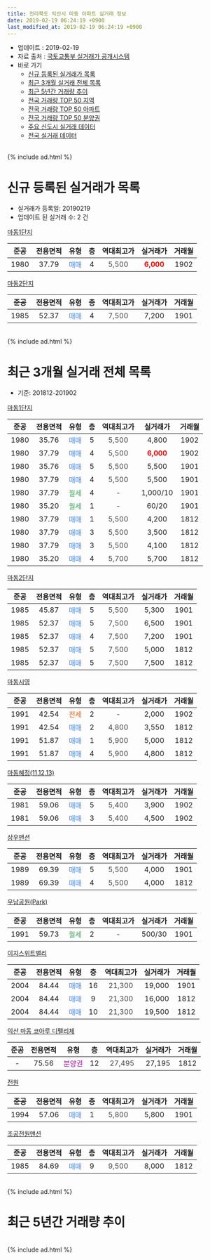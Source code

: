```yaml
---
title: 전라북도 익산시 마동 아파트 실거래 정보
date: 2019-02-19 06:24:19 +0900
last_modified_at: 2019-02-19 06:24:19 +0900
---
```


* 업데이트 : 2019-02-19
* 자료 출처 : [국토교통부 실거래가 공개시스템](http://rt.molit.go.kr)
* 바로 가기
    * [신규 등록된 실거래가 목록](#신규-등록된-실거래가-목록)
    * [최근 3개월 실거래 전체 목록](#최근-3개월-실거래-전체-목록)
    * [최근 5년간 거래량 추이](#최근-5년간-거래량-추이)
    * [전국 거래량 TOP 50 지역](https://inasie.github.io/apt-trade-info/최근-3개월-전국에서-가장-거래가-많이-발생한-지역)
    * [전국 거래량 TOP 50 아파트](https://inasie.github.io/apt-trade-info/최근-3개월-전국에서-가장-거래가-많이-발생한-아파트)
    * [전국 거래량 TOP 50 분양권](https://inasie.github.io/apt-trade-info/최근-3개월-전국에서-가장-거래가-많이-발생한-분양권)
    * [주요 신도시 실거래 데이터](https://inasie.github.io/apt-trade-info/주요-신도시)
    * [전국 실거래 데이터](https://inasie.github.io/apt-trade-info/전국)
<br>
{% include ad.html %}
<br>

# 신규 등록된 실거래가 목록
* 실거래가 등록일: 20190219
* 업데이트 된 실거래 수: 2 건


[마동1단지](https://search.naver.com/search.naver?query=%EC%A0%84%EB%9D%BC%EB%B6%81%EB%8F%84+%EC%9D%B5%EC%82%B0%EC%8B%9C+%EB%A7%88%EB%8F%99+%EB%A7%88%EB%8F%991%EB%8B%A8%EC%A7%80)

|준공|전용면적|유형|층|역대최고가|실거래가|거래월|
|:---:|:---:|:---:|:---:|:---:|:---:|:---:|
|1980|37.79|<span style="color:#4285f3">매매</span>|4|<span style="color:#444444">5,500</span>|<b><span style="color:#ff0000">6,000</span></b>|1902|

[마동2단지](https://search.naver.com/search.naver?query=%EC%A0%84%EB%9D%BC%EB%B6%81%EB%8F%84+%EC%9D%B5%EC%82%B0%EC%8B%9C+%EB%A7%88%EB%8F%99+%EB%A7%88%EB%8F%992%EB%8B%A8%EC%A7%80)

|준공|전용면적|유형|층|역대최고가|실거래가|거래월|
|:---:|:---:|:---:|:---:|:---:|:---:|:---:|
|1985|52.37|<span style="color:#4285f3">매매</span>|4|<span style="color:#444444">7,500</span>|7,200|1901|


<br>
{% include ad.html %}
<br>

# 최근 3개월 실거래 전체 목록
* 기준: 201812-201902


[마동1단지](https://search.naver.com/search.naver?query=%EC%A0%84%EB%9D%BC%EB%B6%81%EB%8F%84+%EC%9D%B5%EC%82%B0%EC%8B%9C+%EB%A7%88%EB%8F%99+%EB%A7%88%EB%8F%991%EB%8B%A8%EC%A7%80)

|준공|전용면적|유형|층|역대최고가|실거래가|거래월|
|:---:|:---:|:---:|:---:|:---:|:---:|:---:|
|1980|35.76|<span style="color:#4285f3">매매</span>|5|<span style="color:#444444">5,500</span>|4,800|1902|
|1980|37.79|<span style="color:#4285f3">매매</span>|4|<span style="color:#444444">5,500</span>|<b><span style="color:#ff0000">6,000</span></b>|1902|
|1980|35.76|<span style="color:#4285f3">매매</span>|5|<span style="color:#444444">5,500</span>|5,500|1901|
|1980|37.79|<span style="color:#4285f3">매매</span>|4|<span style="color:#444444">5,500</span>|5,500|1901|
|1980|37.79|<span style="color:#34a853">월세</span>|4|<span style="color:#444444">-</span>|1,000/10|1901|
|1980|35.20|<span style="color:#34a853">월세</span>|1|<span style="color:#444444">-</span>|60/20|1901|
|1980|37.79|<span style="color:#4285f3">매매</span>|1|<span style="color:#444444">5,500</span>|4,200|1812|
|1980|37.79|<span style="color:#4285f3">매매</span>|3|<span style="color:#444444">5,500</span>|3,500|1812|
|1980|37.79|<span style="color:#4285f3">매매</span>|3|<span style="color:#444444">5,500</span>|4,100|1812|
|1980|35.20|<span style="color:#4285f3">매매</span>|4|<span style="color:#444444">5,700</span>|5,700|1812|

[마동2단지](https://search.naver.com/search.naver?query=%EC%A0%84%EB%9D%BC%EB%B6%81%EB%8F%84+%EC%9D%B5%EC%82%B0%EC%8B%9C+%EB%A7%88%EB%8F%99+%EB%A7%88%EB%8F%992%EB%8B%A8%EC%A7%80)

|준공|전용면적|유형|층|역대최고가|실거래가|거래월|
|:---:|:---:|:---:|:---:|:---:|:---:|:---:|
|1985|45.87|<span style="color:#4285f3">매매</span>|5|<span style="color:#444444">5,500</span>|5,300|1901|
|1985|52.37|<span style="color:#4285f3">매매</span>|5|<span style="color:#444444">7,500</span>|6,500|1901|
|1985|52.37|<span style="color:#4285f3">매매</span>|4|<span style="color:#444444">7,500</span>|7,200|1901|
|1985|52.37|<span style="color:#4285f3">매매</span>|5|<span style="color:#444444">7,500</span>|5,000|1812|
|1985|52.37|<span style="color:#4285f3">매매</span>|5|<span style="color:#444444">7,500</span>|7,500|1812|

[마동시영](https://search.naver.com/search.naver?query=%EC%A0%84%EB%9D%BC%EB%B6%81%EB%8F%84+%EC%9D%B5%EC%82%B0%EC%8B%9C+%EB%A7%88%EB%8F%99+%EB%A7%88%EB%8F%99%EC%8B%9C%EC%98%81)

|준공|전용면적|유형|층|역대최고가|실거래가|거래월|
|:---:|:---:|:---:|:---:|:---:|:---:|:---:|
|1991|42.54|<span style="color:#ff5a00">전세</span>|2|<span style="color:#444444">-</span>|2,000|1902|
|1991|42.54|<span style="color:#4285f3">매매</span>|2|<span style="color:#444444">4,800</span>|3,550|1812|
|1991|51.87|<span style="color:#4285f3">매매</span>|1|<span style="color:#444444">5,900</span>|5,000|1812|
|1991|51.87|<span style="color:#4285f3">매매</span>|4|<span style="color:#444444">5,900</span>|4,800|1812|

[마동혜정(11,12,13)](https://search.naver.com/search.naver?query=%EC%A0%84%EB%9D%BC%EB%B6%81%EB%8F%84+%EC%9D%B5%EC%82%B0%EC%8B%9C+%EB%A7%88%EB%8F%99+%EB%A7%88%EB%8F%99%ED%98%9C%EC%A0%95%2811%2C12%2C13%29)

|준공|전용면적|유형|층|역대최고가|실거래가|거래월|
|:---:|:---:|:---:|:---:|:---:|:---:|:---:|
|1981|59.06|<span style="color:#4285f3">매매</span>|5|<span style="color:#444444">5,400</span>|3,900|1902|
|1981|59.06|<span style="color:#4285f3">매매</span>|3|<span style="color:#444444">5,400</span>|4,500|1902|

[상우맨션](https://search.naver.com/search.naver?query=%EC%A0%84%EB%9D%BC%EB%B6%81%EB%8F%84+%EC%9D%B5%EC%82%B0%EC%8B%9C+%EB%A7%88%EB%8F%99+%EC%83%81%EC%9A%B0%EB%A7%A8%EC%85%98)

|준공|전용면적|유형|층|역대최고가|실거래가|거래월|
|:---:|:---:|:---:|:---:|:---:|:---:|:---:|
|1989|69.39|<span style="color:#4285f3">매매</span>|5|<span style="color:#444444">5,500</span>|4,000|1901|
|1989|69.39|<span style="color:#4285f3">매매</span>|4|<span style="color:#444444">5,500</span>|4,000|1812|

[우남공원(Park)](https://search.naver.com/search.naver?query=%EC%A0%84%EB%9D%BC%EB%B6%81%EB%8F%84+%EC%9D%B5%EC%82%B0%EC%8B%9C+%EB%A7%88%EB%8F%99+%EC%9A%B0%EB%82%A8%EA%B3%B5%EC%9B%90%28Park%29)

|준공|전용면적|유형|층|역대최고가|실거래가|거래월|
|:---:|:---:|:---:|:---:|:---:|:---:|:---:|
|1991|59.73|<span style="color:#34a853">월세</span>|2|<span style="color:#444444">-</span>|500/30|1901|

[이지스위트밸리](https://search.naver.com/search.naver?query=%EC%A0%84%EB%9D%BC%EB%B6%81%EB%8F%84+%EC%9D%B5%EC%82%B0%EC%8B%9C+%EB%A7%88%EB%8F%99+%EC%9D%B4%EC%A7%80%EC%8A%A4%EC%9C%84%ED%8A%B8%EB%B0%B8%EB%A6%AC)

|준공|전용면적|유형|층|역대최고가|실거래가|거래월|
|:---:|:---:|:---:|:---:|:---:|:---:|:---:|
|2004|84.44|<span style="color:#4285f3">매매</span>|16|<span style="color:#444444">21,300</span>|19,000|1901|
|2004|84.44|<span style="color:#4285f3">매매</span>|9|<span style="color:#444444">21,300</span>|16,000|1812|
|2004|84.44|<span style="color:#4285f3">매매</span>|10|<span style="color:#444444">21,300</span>|19,500|1812|

[익산 마동 코아루 디펠리체](https://search.naver.com/search.naver?query=%EC%A0%84%EB%9D%BC%EB%B6%81%EB%8F%84+%EC%9D%B5%EC%82%B0%EC%8B%9C+%EB%A7%88%EB%8F%99+%EC%9D%B5%EC%82%B0+%EB%A7%88%EB%8F%99+%EC%BD%94%EC%95%84%EB%A3%A8+%EB%94%94%ED%8E%A0%EB%A6%AC%EC%B2%B4)

|준공|전용면적|유형|층|역대최고가|실거래가|거래월|
|:---:|:---:|:---:|:---:|:---:|:---:|:---:|
|-|75.56|<span style="color:#9C11A5">분양권</span>|12|<span style="color:#444444">27,495</span>|27,195|1812|

[전원](https://search.naver.com/search.naver?query=%EC%A0%84%EB%9D%BC%EB%B6%81%EB%8F%84+%EC%9D%B5%EC%82%B0%EC%8B%9C+%EB%A7%88%EB%8F%99+%EC%A0%84%EC%9B%90)

|준공|전용면적|유형|층|역대최고가|실거래가|거래월|
|:---:|:---:|:---:|:---:|:---:|:---:|:---:|
|1994|57.06|<span style="color:#4285f3">매매</span>|1|<span style="color:#444444">5,800</span>|5,800|1901|

[조공전원맨션](https://search.naver.com/search.naver?query=%EC%A0%84%EB%9D%BC%EB%B6%81%EB%8F%84+%EC%9D%B5%EC%82%B0%EC%8B%9C+%EB%A7%88%EB%8F%99+%EC%A1%B0%EA%B3%B5%EC%A0%84%EC%9B%90%EB%A7%A8%EC%85%98)

|준공|전용면적|유형|층|역대최고가|실거래가|거래월|
|:---:|:---:|:---:|:---:|:---:|:---:|:---:|
|1985|84.69|<span style="color:#4285f3">매매</span>|9|<span style="color:#444444">9,500</span>|8,000|1812|


<br>
{% include ad.html %}
<br>

# 최근 5년간 거래량 추이


<div style="width:100%;">
    <canvas id="deal_progress" height="200"></canvas>
</div>

<script>
new Chart(document.getElementById("deal_progress"), {
    type: 'line',
    data: {
        labels: ['201402','201403','201404','201405','201406','201407','201408','201409','201410','201411','201412','201501','201502','201503','201504','201505','201506','201507','201508','201509','201510','201511','201512','201601','201602','201603','201604','201605','201606','201607','201608','201609','201610','201611','201612','201701','201702','201703','201704','201705','201706','201707','201708','201709','201710','201711','201712','201801','201802','201803','201804','201805','201806','201807','201808','201809','201810','201811','201812','201901','201902'],
        datasets: [{
            label: '매매',
            pointRadius: 1,
            data: [13, 5, 15, 7, 7, 10, 9, 16, 10, 15, 8, 19, 7, 12, 12, 14, 13, 13, 17, 10, 17, 9, 11, 13, 6, 9, 21, 17, 10, 13, 12, 10, 26, 12, 17, 11, 14, 24, 14, 15, 21, 16, 14, 11, 18, 9, 14, 14, 12, 20, 10, 9, 15, 14, 11, 23, 14, 9, 14, 8, 4],
            borderColor: "rgba(255, 201, 14, 1)",
            backgroundColor: "rgba(255, 201, 14, 0.5)",
            fill: false,
            lineTension: 0
        },{
            label: '전월세',
            pointRadius: 1,
            data: [2, 6, 7, 4, 3, 10, 6, 6, 9, 5, 10, 6, 4, 6, 10, 7, 8, 1, 3, 4, 8, 5, 4, 4, 4, 1, 5, 6, 3, 2, 1, 5, 5, 5, 5, 5, 6, 4, 5, 8, 0, 3, 3, 1, 4, 0, 6, 7, 1, 3, 4, 6, 5, 2, 2, 3, 1, 5, 0, 3, 1],
            borderColor: "rgba(0, 141, 185, 1)",
            backgroundColor: "rgba(0, 141, 185, 0.5)",
            fill: false,
            lineTension: 0
        }
        ]
    },
    options: {
        responsive: true,
        title: {
            display: false
        },
        tooltips: {
            mode: 'index',
            intersect: false
        },
        hover: {
            mode: 'nearest',
            intersect: true
        },
        scales: {
            xAxes: [{
                display: true,
                scaleLabel: {
                    display: true,
                    labelString: '년/월'
                }
            }],
            yAxes: [{
                display: true,
                ticks: {
                    suggestedMin: 0,
                },
                scaleLabel: {
                    display: true,
                    labelString: '실거래 수'
                }
            }]
        }
    }
});

</script>


<br>
{% include ad.html %}
<br>

